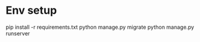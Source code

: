 # Env setup

   pip install -r requirements.txt
   python manage.py migrate
   python manage.py runserver
